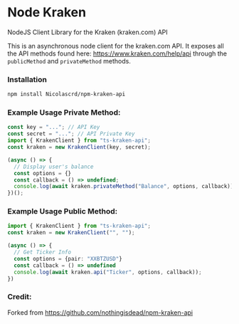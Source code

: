 # Node Kraken

NodeJS Client Library for the Kraken (kraken.com) API

This is an asynchronous node client for the kraken.com API. It exposes all the API methods found here: https://www.kraken.com/help/api through the `publicMethod` and `privateMethod` methods.

### Installation

```bash
npm install Nicolascrd/npm-kraken-api
```

### Example Usage Private Method:

```typescript
const key = "..."; // API Key
const secret = "..."; // API Private Key
import { KrakenClient } from "ts-kraken-api";
const kraken = new KrakenClient(key, secret);

(async () => {
  // Display user's balance
  const options = {}
  const callback = () => undefined;
  console.log(await kraken.privateMethod("Balance", options, callback));
})();
```

### Example Usage Public Method:

```typescript
import { KrakenClient } from "ts-kraken-api";
const kraken = new KrakenClient("", "");

(async () => {
  // Get Ticker Info
  const options = {pair: "XXBTZUSD"}
  const callback = () => undefined
  console.log(await kraken.api("Ticker", options, callback));
})
```
### Credit:

Forked from https://github.com/nothingisdead/npm-kraken-api
